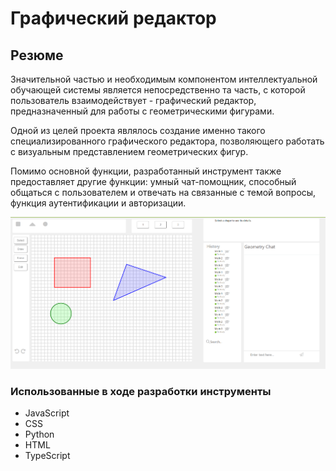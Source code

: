 # Графический редактор
## Резюме
Значительной частью и необходимым компонентом интеллектуальной обучающей системы является непосредственно та часть, с которой пользователь взаимодействует - графический редактор, предназначенный для работы с геометрическими фигурами.

Одной из целей проекта являлось создание именно такого специализированного графического редактора, позволяющего работать с визуальным представлением геометрических фигур.

Помимо основной функции, разработанный инструмент также предоставляет другие функции: умный чат-помощник, способный общаться с пользователем и отвечать на связанные с темой вопросы, функция аутентификации и авторизации.

![alt text](./images/editor_overall.png)

### Использованные в ходе разработки инструменты
- JavaScript
- CSS
- Python
- HTML
- TypeScript